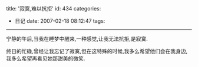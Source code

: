 title: '寂寞,难以抗拒'
id: 434
categories:
  - 日记
date: 2007-02-18 08:12:47
tags:
---

宁静的午后,当我在睡梦中醒来,一种感觉,让我无法抗拒,是寂寞.

终日的忙碌,曾经让我忘记了寂寞,但在这特殊的时候,我多么希望他们会在我身边,我多么希望再看见她那甜美的微笑.